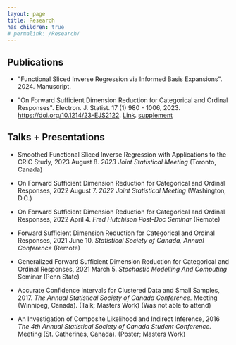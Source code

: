 ```yaml
---
layout: page
title: Research 
has_children: true
# permalink: /Research/
---
```


<!---
Research Interests
---

My current research is on the theoretical and applied aspects of linear and nonlinear forward Sufficient Dimension Reduction (SDR) in the context of functional and high dimensional data.
The statistical methodologies I develop typically inolve eigen decompositions, maximum likelihood, and estimating equations. 

Usually, my methods can be succinctly summed up as a form of supervised principal component analysis or feature extraction. 
The extracted features are used for statistical applications, such as regression, clustering/classification, prediction, and data visualization.
--->

Publications
---

* "Functional Sliced Inverse Regression via Informed Basis Expansions". 2024. Manuscript.

* "On Forward Sufficient Dimension Reduction for Categorical and Ordinal Responses". Electron. J. Statist. 17 (1) 980 - 1006, 2023. https://doi.org/10.1214/23-EJS2122. [Link](https://projecteuclid.org/journals/electronic-journal-of-statistics/volume-17/issue-1/On-forward-sufficient-dimension-reduction-for-categorical-and-ordinal-responses/10.1214/23-EJS2122.full?tab=ArticleLink). [supplement](files/supplementary_materials.pdf)

<!-- <ul>
    <li>  </li>
    <li> Paper 2</li> 
    Kim, K., Li, B., Yu, Z., & Li, L. (2020). On post dimension reduction statistical inference. Annals of Statistics, 48(3), 1567-1592.
</ul> -->

Talks + Presentations
---

<!-- 
* Smoothed Functional Sliced Inverse Regression with Applications to the CRIC Study, 2023 August 8. 
  *2023 Joint Statistical Meeting* (Toronto, Canada) &nbsp; 

* Smoothed Functional Sliced Inverse Regression with Applications to the CRIC Study, 2023 August 8. 
  *2023 Joint Statistical Meeting* (Toronto, Canada) &nbsp; 
-->

* Smoothed Functional Sliced Inverse Regression with Applications to the CRIC Study, 2023 August 8. 
  *2023 Joint Statistical Meeting* (Toronto, Canada) &nbsp; 

* On Forward Sufficient Dimension Reduction for Categorical and Ordinal Responses, 2022 August 7. 
  *2022 Joint Statistical Meeting* (Washington, D.C.) &nbsp;<!-- [Slides](/slides/opcg/jsm_opcg#1) -->

* On Forward Sufficient Dimension Reduction for Categorical and Ordinal Responses, 2022 April 4. 
  *Fred Hutchison Post-Doc Seminar* (Remote) &nbsp;<!--[Slides](/slides/opcg/fred_hutch_opcg#1) -->

* Forward Sufficient Dimension Reduction for Categorical and Ordinal Responses, 2021 June 10. 
  *Statistical Society of Canada, Annual Conference* (Remote) &nbsp;<!--[Slides](/slides/opcg/ssc_opcg#1) -->

* Generalized Forward Sufficient Dimension Reduction for Categorical and Ordinal Responses, 2021 March 5. 
	*Stochastic Modelling And Computing* Seminar (Penn State) &nbsp;<!--[Slides](/slides/opcg/smac_opcg#1) -->

* Accurate Confidence Intervals for Clustered Data and Small Samples, 2017. 
	*The Annual Statistical Society of Canada Conference.* Meeting (Winnipeg, Canada). (Talk; Masters Work) (Was not able to attend)

* An Investigation of Composite Likelihood and Indirect Inference, 2016
	*The 4th Annual Statistical Society of Canada Student Conference.* Meeting (St. Catherines, Canada). (Poster; Masters Work)


<!-- Code + Packages
---
* Linear Sufficient Dimension Reduction. [Link](https://github.com/HarrisQ/linearsdr).
	* Contains R Code for a variety of Linear SDR methods: OPG, MAVE, OPCG, MADE, SIR, SAVE, DR. -->

<!-- <p class="message">
  Hey there! This page is included as an example. Feel free to customize it for your own use upon downloading. Carry on!
</p>

In the novel, *The Strange Case of Dr. Jeykll and Mr. Hyde*, Mr. Poole is Dr. Jekyll's virtuous and loyal butler. Similarly, Poole is an upstanding and effective butler that helps you build Jekyll themes. It's made by [@mdo](https://twitter.com/mdo).

There are currently two themes built on Poole:

* [Hyde](http://hyde.getpoole.com)
* [Lanyon](http://lanyon.getpoole.com)

Learn more and contribute on [GitHub](https://github.com/poole).

## Setup

Some fun facts about the setup of this project include:

* Built for [Jekyll](http://jekyllrb.com)
* Developed on GitHub and hosted for free on [GitHub Pages](https://pages.github.com)
* Coded with [Sublime Text 2](http://sublimetext.com), an amazing code editor
* Designed and developed while listening to music like [Blood Bros Trilogy](https://soundcloud.com/maddecent/sets/blood-bros-series)

Have questions or suggestions? Feel free to [open an issue on GitHub](https://github.com/poole/issues/new) or [ask me on Twitter](https://twitter.com/mdo).

Thanks for reading!
 -->

  <!-- <ul>{% for post in site.publications %}
    {% include archive-single-cv.html %}
  {% endfor %}</ul> -->

<!-- {% if author.googlescholar %}
  You can also find my articles on <u><a href="{{author.googlescholar}}">my Google Scholar profile</a>.</u>
{% endif %}


{% for post in site.publications reversed %}
  {% include archive-single.html %}
{% endfor %} -->

